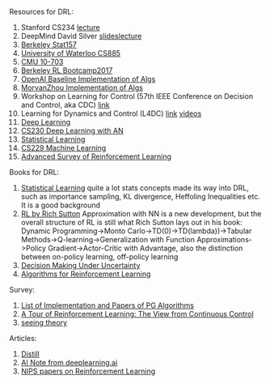 Resources for DRL:

1. Stanford CS234 [lecture](https://www.youtube.com/playlist?list=PLoROMvodv4rOSOPzutgyCTapiGlY2Nd8u)
2. DeepMind David Silver [slides](http://www0.cs.ucl.ac.uk/staff/d.silver/web/Teaching.html)[lecture](https://www.youtube.com/playlist?list=PLqYmG7hTraZDM-OYHWgPebj2MfCFzFObQ)
3. [Berkeley Stat157](https://www.youtube.com/playlist?list=PLZSO_6-bSqHQHBCoGaObUljoXAyyqhpFW)
4. [University of Waterloo CS885](https://cs.uwaterloo.ca/~ppoupart/teaching/cs885-spring18/) 
5. [CMU 10-703](https://github.com/BaiLiping/BLP/tree/master/DRL/CMU10703)
6. [Berkeley RL Bootcamp2017](https://sites.google.com/view/deep-rl-bootcamp/lectures)
7. [OpenAI Baseline Implementation of Algs](https://github.com/openai/baselines)
8. [MorvanZhou Implementation of Algs](https://github.com/MorvanZhou/Reinforcement-learning-with-tensorflow)
9. Workshop on Learning for Control (57th IEEE Conference on Decision and Control, aka CDC) [link](https://kgatsis.github.io/learning_for_control_workshop_CDC2018/)
10. Learning for Dynamics and Control (L4DC) [link](https://l4dc.mit.edu/) [videos](https://www.youtube.com/playlist?list=PLYx2nCJDi_QFrGOmIM0ale8T_1Fqu8OIF)
11. [Deep Learning](http://deeplearning.cs.cmu.edu/)
12. [CS230 Deep Learning with AN](http://cs230.stanford.edu/)
13. [Statistical Learning](https://www.youtube.com/channel/UCGoxKRfTs0jQP52cfHCyyRQ)
14. [CS229 Machine Learning](http://cs229.stanford.edu/syllabus.html)
15. [Advanced Survey of Reinforcement Learning](http://web.stanford.edu/class/archive/cs/cs332/cs332.1182/#!syllabus.md)


Books for DRL:

1. [Statistical Learning](https://github.com/BaiLiping/BLP/blob/master/DRL/Books/Statistical%20Learning.pdf) quite a lot stats concepts made its way into DRL, such as importance sampling, KL divergence, Heffoling Inequalities etc. It is a good background
2. [RL by Rich Sutton](https://github.com/BaiLiping/BLP/blob/master/DRL/Books/RLbook2018.pdf) Approximation with NN is a new development, but the overall structure of RL is still what Rich Sutton lays out in his book: Dynamic Programming->Monto Carlo->TD(0)->TD(lambda))->Tabular Methods->Q-learning->Generalization with Function Approximations->Policy Gradient->Actor-Critic with Advantage, also the distinction between on-policy learning, off-policy learning
3. [Decision Making Under Uncertainty](https://web.stanford.edu/class/aa228/cgi-bin/wp/)
4. [Algorithms for Reinforcement Learning](https://sites.ualberta.ca/~szepesva/RLBook.html)

Survey:
1. [List of Implementation and Papers of PG Algorithms](https://lilianweng.github.io/lil-log/2018/04/08/policy-gradient-algorithms.html#actor-critic)
2. [A Tour of Reinforcement Learning: The View from Continuous Control](https://github.com/BaiLiping/BLP/blob/master/DRL/Books/1806.09460.pdf)
3. [seeing theory](https://seeing-theory.brown.edu)

Articles:
1. [Distill](https://distill.pub/)
2. [AI Note from deeplearning.ai](https://www.deeplearning.ai/ai-notes/)
3. [NIPS papers on Reinforcement Learning](https://papers.nips.cc/search/?q=reinforcement+learning)

